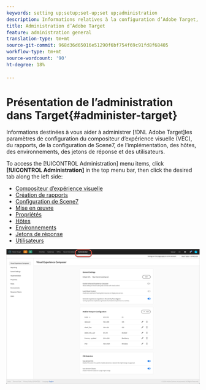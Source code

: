 ```yaml
---
keywords: setting up;setup;set-up;set up;administration
description: Informations relatives à la configuration d’Adobe Target, notamment les préférences, l’implémentation, la gestion des utilisateurs, les propriétés, la configuration de Scene7, la gestion des hôtes et les jetons de réponse.
title: Administration d’Adobe Target
feature: administration general
translation-type: tm+mt
source-git-commit: 968d36d65016e51290f6bf754f69c91fd8f68405
workflow-type: tm+mt
source-wordcount: '90'
ht-degree: 18%

---
```



# Présentation de l’administration dans Target{#administer-target}

Informations destinées à vous aider à administrer [!DNL Adobe Target]les paramètres de configuration du compositeur d’expérience visuelle (VEC), du rapports, de la configuration de Scene7, de l’implémentation, des hôtes, des environnements, des jetons de réponse et des utilisateurs.

To access the [!UICONTROL Administration] menu items, click **[!UICONTROL Administration]** in the top menu bar, then click the desired tab along the left side:

* [Compositeur d’expérience visuelle](/help/administrating-target/visual-experience-composer-set-up.md)
* [Création de rapports](/help/administrating-target/reporting.md)
* [Configuration de Scene7](/help/administrating-target/scene7-settings.md)
* [Mise en œuvre](/help/c-implementing-target/implementing-target.md)
* [Propriétés](/help/administrating-target/c-user-management/property-channel/property-channel.md)
* [Hôtes](/help/administrating-target/hosts.md)
* [Environnements](/help/administrating-target/environments.md)
* [Jetons de réponse](/help/administrating-target/response-tokens.md)
* [Utilisateurs](/help/administrating-target/c-user-management/user-management.md)

![Menu Administration Adobe Target](/help/administrating-target/assets/administration.png)